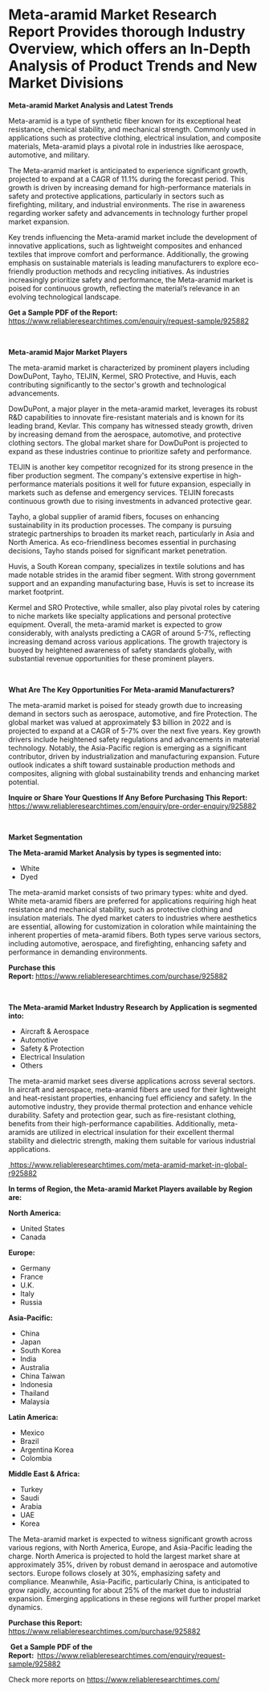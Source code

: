 <p><h1>Meta-aramid Market Research Report Provides thorough Industry Overview, which offers an In-Depth Analysis of Product Trends and New Market Divisions</h1></p><p><strong>Meta-aramid Market Analysis and Latest Trends</strong></p>
<p><p>Meta-aramid is a type of synthetic fiber known for its exceptional heat resistance, chemical stability, and mechanical strength. Commonly used in applications such as protective clothing, electrical insulation, and composite materials, Meta-aramid plays a pivotal role in industries like aerospace, automotive, and military. </p><p>The Meta-aramid market is anticipated to experience significant growth, projected to expand at a CAGR of 11.1% during the forecast period. This growth is driven by increasing demand for high-performance materials in safety and protective applications, particularly in sectors such as firefighting, military, and industrial environments. The rise in awareness regarding worker safety and advancements in technology further propel market expansion.</p><p>Key trends influencing the Meta-aramid market include the development of innovative applications, such as lightweight composites and enhanced textiles that improve comfort and performance. Additionally, the growing emphasis on sustainable materials is leading manufacturers to explore eco-friendly production methods and recycling initiatives. As industries increasingly prioritize safety and performance, the Meta-aramid market is poised for continuous growth, reflecting the material’s relevance in an evolving technological landscape.</p></p>
<p><strong>Get a Sample PDF of the Report:&nbsp;</strong> <a href="https://www.reliableresearchtimes.com/enquiry/request-sample/925882?utm_campaign=3548&utm_medium=2&utm_source=Github&utm_content=ia&utm_term=24032025&utm_id=meta-aramid">https://www.reliableresearchtimes.com/enquiry/request-sample/925882</a></p>
<p>&nbsp;</p>
<p><strong>Meta-aramid Major Market Players</strong></p>
<p><p>The meta-aramid market is characterized by prominent players including DowDuPont, Tayho, TEIJIN, Kermel, SRO Protective, and Huvis, each contributing significantly to the sector's growth and technological advancements.</p><p>DowDuPont, a major player in the meta-aramid market, leverages its robust R&D capabilities to innovate fire-resistant materials and is known for its leading brand, Kevlar. This company has witnessed steady growth, driven by increasing demand from the aerospace, automotive, and protective clothing sectors. The global market share for DowDuPont is projected to expand as these industries continue to prioritize safety and performance.</p><p>TEIJIN is another key competitor recognized for its strong presence in the fiber production segment. The company's extensive expertise in high-performance materials positions it well for future expansion, especially in markets such as defense and emergency services. TEIJIN forecasts continuous growth due to rising investments in advanced protective gear.</p><p>Tayho, a global supplier of aramid fibers, focuses on enhancing sustainability in its production processes. The company is pursuing strategic partnerships to broaden its market reach, particularly in Asia and North America. As eco-friendliness becomes essential in purchasing decisions, Tayho stands poised for significant market penetration.</p><p>Huvis, a South Korean company, specializes in textile solutions and has made notable strides in the aramid fiber segment. With strong government support and an expanding manufacturing base, Huvis is set to increase its market footprint.</p><p>Kermel and SRO Protective, while smaller, also play pivotal roles by catering to niche markets like specialty applications and personal protective equipment. Overall, the meta-aramid market is expected to grow considerably, with analysts predicting a CAGR of around 5-7%, reflecting increasing demand across various applications. The growth trajectory is buoyed by heightened awareness of safety standards globally, with substantial revenue opportunities for these prominent players.</p></p>
<p>&nbsp;</p>
<p><strong>What Are The Key Opportunities For Meta-aramid Manufacturers?</strong></p>
<p><p>The meta-aramid market is poised for steady growth due to increasing demand in sectors such as aerospace, automotive, and fire Protection. The global market was valued at approximately $3 billion in 2022 and is projected to expand at a CAGR of 5-7% over the next five years. Key growth drivers include heightened safety regulations and advancements in material technology. Notably, the Asia-Pacific region is emerging as a significant contributor, driven by industrialization and manufacturing expansion. Future outlook indicates a shift toward sustainable production methods and composites, aligning with global sustainability trends and enhancing market potential.</p></p>
<p><strong>Inquire or Share Your Questions If Any Before Purchasing This Report:</strong> <a href="https://www.reliableresearchtimes.com/enquiry/pre-order-enquiry/925882?utm_campaign=3548&utm_medium=2&utm_source=Github&utm_content=ia&utm_term=24032025&utm_id=meta-aramid">https://www.reliableresearchtimes.com/enquiry/pre-order-enquiry/925882</a></p>
<p>&nbsp;</p>
<p><strong>Market Segmentation</strong></p>
<p><strong>The Meta-aramid Market Analysis by types is segmented into:</strong></p>
<p><ul><li>White</li><li>Dyed</li></ul></p>
<p><p>The meta-aramid market consists of two primary types: white and dyed. White meta-aramid fibers are preferred for applications requiring high heat resistance and mechanical stability, such as protective clothing and insulation materials. The dyed market caters to industries where aesthetics are essential, allowing for customization in coloration while maintaining the inherent properties of meta-aramid fibers. Both types serve various sectors, including automotive, aerospace, and firefighting, enhancing safety and performance in demanding environments.</p></p>
<p><strong>Purchase this Report:&nbsp;</strong><a href="https://www.reliableresearchtimes.com/purchase/925882?utm_campaign=3548&utm_medium=2&utm_source=Github&utm_content=ia&utm_term=24032025&utm_id=meta-aramid">https://www.reliableresearchtimes.com/purchase/925882</a></p>
<p>&nbsp;</p>
<p><strong>The Meta-aramid Market Industry Research by Application is segmented into:</strong></p>
<p><ul><li>Aircraft & Aerospace</li><li>Automotive</li><li>Safety & Protection</li><li>Electrical Insulation</li><li>Others</li></ul></p>
<p><p>The meta-aramid market sees diverse applications across several sectors. In aircraft and aerospace, meta-aramid fibers are used for their lightweight and heat-resistant properties, enhancing fuel efficiency and safety. In the automotive industry, they provide thermal protection and enhance vehicle durability. Safety and protection gear, such as fire-resistant clothing, benefits from their high-performance capabilities. Additionally, meta-aramids are utilized in electrical insulation for their excellent thermal stability and dielectric strength, making them suitable for various industrial applications.</p></p>
<p><a href="https://www.reliableresearchtimes.com/meta-aramid-market-in-global-r925882?utm_campaign=3548&utm_medium=2&utm_source=Github&utm_content=ia&utm_term=24032025&utm_id=meta-aramid">&nbsp;https://www.reliableresearchtimes.com/meta-aramid-market-in-global-r925882</a></p>
<p><strong>In terms of Region, the Meta-aramid Market Players available by Region are:</strong></p>
<p>
    <p> <strong> North America: </strong>
        <ul>
            <li>United States</li>
            <li>Canada</li>
        </ul>
        </p> 
    <p> <strong> Europe: </strong>
        <ul>
            <li>Germany</li>
            <li>France</li>
            <li>U.K.</li>
            <li>Italy</li>
            <li>Russia</li>
        </ul>
        </p> 
    <p> <strong> Asia-Pacific: </strong>
        <ul>
            <li>China</li>
            <li>Japan</li>
            <li>South Korea</li>
            <li>India</li>
            <li>Australia</li>
            <li>China Taiwan</li>
            <li>Indonesia</li>
            <li>Thailand</li>
            <li>Malaysia</li>
        </ul>
        </p> 
    <p> <strong> Latin America: </strong>
        <ul>
            <li>Mexico</li>
            <li>Brazil</li>
            <li>Argentina Korea</li>
            <li>Colombia</li>
        </ul>
        </p> 
    <p> <strong> Middle East & Africa: </strong>
        <ul>
            <li>Turkey</li>
            <li>Saudi</li>
            <li>Arabia</li>
            <li>UAE</li>
            <li>Korea</li>
        </ul>
    </p>
    </p>
<p><p>The Meta-aramid market is expected to witness significant growth across various regions, with North America, Europe, and Asia-Pacific leading the charge. North America is projected to hold the largest market share at approximately 35%, driven by robust demand in aerospace and automotive sectors. Europe follows closely at 30%, emphasizing safety and compliance. Meanwhile, Asia-Pacific, particularly China, is anticipated to grow rapidly, accounting for about 25% of the market due to industrial expansion. Emerging applications in these regions will further propel market dynamics.</p></p>
<p><strong>Purchase this Report: </strong><a href="https://www.reliableresearchtimes.com/purchase/925882?utm_campaign=3548&utm_medium=2&utm_source=Github&utm_content=ia&utm_term=24032025&utm_id=meta-aramid">https://www.reliableresearchtimes.com/purchase/925882</a></p>
<p>&nbsp;<strong>Get a Sample PDF of the Report:&nbsp;&nbsp;</strong><a href="https://www.reliableresearchtimes.com/enquiry/request-sample/925882?utm_campaign=3548&utm_medium=2&utm_source=Github&utm_content=ia&utm_term=24032025&utm_id=meta-aramid">https://www.reliableresearchtimes.com/enquiry/request-sample/925882</a></p>
<p><strong></strong></p>
<p>Check more reports on <a href="https://www.reliableresearchtimes.com/?utm_campaign=3548&utm_medium=2&utm_source=Github&utm_content=ia&utm_term=24032025&utm_id=meta-aramid">https://www.reliableresearchtimes.com/</a></p>